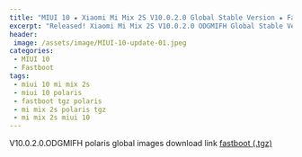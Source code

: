 ```yaml
---
title: "MIUI 10 ★ Xiaomi Mi Mix 2S V10.0.2.0 Global Stable Version ★ Fastboot ROM Download"
excerpt: "Released! Xiaomi Mi Mix 2S V10.0.2.0 ODGMIFH Global Stable Version Fastboot File Download"
header:
 image: /assets/image/MIUI-10-update-01.jpeg
categories:
 - MIUI 10
 - Fastboot
tags:
 - miui 10 mi mix 2s
 - miui 10 polaris
 - fastboot tgz polaris
 - mi mix 2s polaris tgz
 - mi mix 2s miui 10
---
```


V10.0.2.0.ODGMIFH polaris global images download link [fastboot (.tgz)](http://bigota.d.miui.com/V10.0.2.0.ODGMIFH/polaris_global_images_V10.0.2.0.ODGMIFH_20180910.0000.00_8.0_global_9c116ebbbe.tgz)

